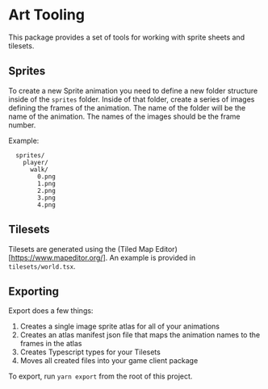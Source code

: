 # Art Tooling

This package provides a set of tools for working with sprite sheets and tilesets.

## Sprites

To create a new Sprite animation you need to define a new folder structure inside of the `sprites` folder. Inside of that folder, create a series of images defining the frames of the animation. The name of the folder will be the name of the animation. The names of the images should be the frame number.

Example:
```
  sprites/
    player/
      walk/
        0.png
        1.png
        2.png
        3.png
        4.png
```

## Tilesets

Tilesets are generated using the (Tiled Map Editor)[https://www.mapeditor.org/]. An example is provided in `tilesets/world.tsx`.

## Exporting

Export does a few things:
  1. Creates a single image sprite atlas for all of your animations
  2. Creates an atlas manifest json file that maps the animation names to the frames in the atlas
  3. Creates Typescript types for your Tilesets
  4. Moves all created files into your game client package

To export, run `yarn export` from the root of this project.